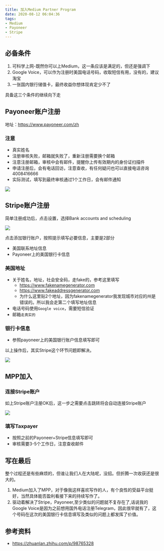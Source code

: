 ```yaml
---
title: 加入Medium Partner Program
date: 2020-08-12 06:04:36
tags:
- Medium
- Payoneer
- Stripe
---
```



## 必备条件
1. 可科学上网-既然你可以上Medium，这一条应该是满足的，但还是强调下
2. Google Voice，可以作为注册时美国电话号码，收取短信有用，没有的，建议淘宝
3. 一张国内银行储值卡，最终收益你想体现肯定少不了


具备这三个条件的继续向下走

## Payoneer账户注册

地址：https://www.payoneer.com/zh

### 注意

* 真实姓名
* 注册审核失败，邮箱就失败了，重新注册需要换个邮箱
* 注意注册邮箱，审核中会有邮件，提醒你上传有效期内的身份证扫描件
* 申请注册后，会有电话回访，注意查收，有任何疑问也可以直接电话咨询 4008416666
* 实际测试，填写到最终审核通过1个工作日，会有邮件通知

![](https://static.1991421.cn/2020/2020-08-12-060525.jpeg)


## Stripe账户注册

简单注册成功后，点击设置，选择Bank accounts and scheduling

![](https://static.1991421.cn/2020/2020-08-12-061234.jpeg)

点击添加银行账户，按照提示填写必要信息，主要是2部分

- 美国联系地址信息
- Payoneer上的美国银行卡信息

### 美国地址

- 关于姓名，地址，社会安全码，走fake的，参考这里填写
	- https://www.fakenamegenerator.com
	- https://www.fakeaddressgenerator.com 
	- 为什么这里贴2个地址，因为fakenamegenerator我发现城市对应的州是错误的。所以我会走第二个填写地址信息
- 电话号码使用`Google voice`，需要短信验证
- 邮箱`走真实的`


### 银行卡信息
- 参照payoneer上的美国银行账户信息填写即可


以上操作后，其实Stripe这个环节问题即解决。


![](https://static.1991421.cn/2020/2020-08-12-060632.jpeg)


## MPP加入

### 连接Stripe账户

如上Stripe账户注册OK后，这一步之需要点击跳转将会自动连接Stripe账户

![](https://static.1991421.cn/2020/2020-08-12-060548.jpeg)


### 填写Taxpayer

- 按照之前的Payoneer+Stripe信息填写即可
- 审核需要3-5个工作日，注意查收邮件

## 写在最后

整个过程还是有些麻烦的，但谁让我们人在大陆呢，没招。但折腾一次收获还是很大的。

1. Medium加入了MPP，对于像我这样喜欢写作的人，有个良性的受益平台挺好，当然具体能否盈利看接下来的持续写作了。
2. 驱动着解决了Stripe，Payoneer,至少类似的问题就不复存在了,话说我的Google Voice是因为之前想用国外电话注册Telegram，因此很早就有了，这个号码在这次的美国银行卡信息填写及类似的问题上都发挥了价值。


## 参考资料

- https://zhuanlan.zhihu.com/p/98765328
